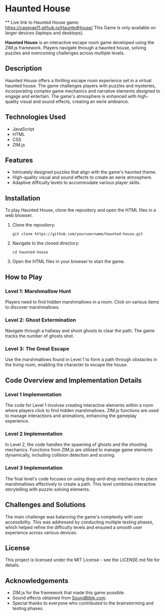 # Haunted House

** Live link to Haunted House game: https://caseyae11.github.io/HauntedHouse/ This Game is only available on larger devices (laptops and desktops).

**Haunted House** is an interactive escape room game developed using the ZIM.js framework. Players navigate through a haunted house, solving puzzles and overcoming challenges across multiple levels.

## Description

Haunted House offers a thrilling escape room experience set in a virtual haunted house. The game challenges players with puzzles and mysteries, incorporating complex game mechanics and narrative elements designed to engage and entertain. The game's atmosphere is enhanced with high-quality visual and sound effects, creating an eerie ambiance.

## Technologies Used

- JavaScript
- HTML
- CSS
- ZIM.js

## Features

- Intricately designed puzzles that align with the game's haunted theme.
- High-quality visual and sound effects to create an eerie atmosphere.
- Adaptive difficulty levels to accommodate various player skills.

## Installation

To play Haunted House, clone the repository and open the HTML files in a web browser.

1. Clone the repository:
   ```
   git clone https://github.com/yourusername/haunted-house.git
   ```
2. Navigate to the cloned directory:
   ```
   cd haunted-house
   ```
3. Open the HTML files in your browser to start the game.

## How to Play

### Level 1: Marshmallow Hunt
Players need to find hidden marshmallows in a room. Click on various items to discover marshmallows.

### Level 2: Ghost Extermination
Navigate through a hallway and shoot ghosts to clear the path. The game tracks the number of ghosts shot.

### Level 3: The Great Escape
Use the marshmallows found in Level 1 to form a path through obstacles in the living room, enabling the character to escape the house.

## Code Overview and Implementation Details

### Level 1 Implementation
The code for Level 1 involves creating interactive elements within a room where players click to find hidden marshmallows. ZIM.js functions are used to manage interactions and animations, enhancing the gameplay experience.

### Level 2 Implementation
In Level 2, the code handles the spawning of ghosts and the shooting mechanics. Functions from ZIM.js are utilized to manage game elements dynamically, including collision detection and scoring.

### Level 3 Implementation
The final level's code focuses on using drag-and-drop mechanics to place marshmallows effectively to create a path. This level combines interactive storytelling with puzzle-solving elements.

## Challenges and Solutions

The main challenge was balancing the game's complexity with user accessibility. This was addressed by conducting multiple testing phases, which helped refine the difficulty levels and ensured a smooth user experience across various devices.

## License

This project is licensed under the MIT License - see the LICENSE.md file for details.

## Acknowledgements

- ZIM.js for the framework that made this game possible.
- Sound effects obtained from [SoundBible.com](http://soundbible.com).
- Special thanks to everyone who contributed to the brainstorming and testing phases.
